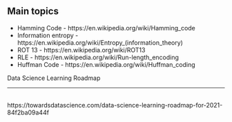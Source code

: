 <h2>Main topics</h2>
<ul>
  <li>
    Hamming Code - https://en.wikipedia.org/wiki/Hamming_code<br>
  </li>
  <li>
    Information entropy - https://en.wikipedia.org/wiki/Entropy_(information_theory)<br>
  </li>
  <li>
    ROT 13 - https://en.wikipedia.org/wiki/ROT13 <br>
  </li>
  <li>
    RLE - https://en.wikipedia.org/wiki/Run-length_encoding
  </li>
  <li>
    Huffman Code - https://en.wikipedia.org/wiki/Huffman_coding
  </li>
</ul>
Data Science Learning Roadmap<br>
<hr><br>
https://towardsdatascience.com/data-science-learning-roadmap-for-2021-84f2ba09a44f
